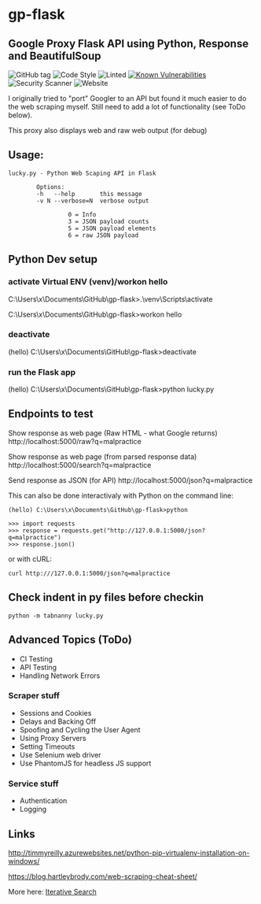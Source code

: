 # gp-flask

## Google Proxy Flask API using Python, Response and BeautifulSoup

![GitHub tag](https://img.shields.io/github/tag/mkobar/gp-flask.svg)
![Code Style](https://img.shields.io/badge/code_sytle-none-red.svg)
![Linted](https://img.shields.io/badge/linted-none-red.svg)
[![Known Vulnerabilities](https://snyk.io/test/github/mkobar/gp-flask/badge.svg?targetFile=requirements.txt)](https://snyk.io/test/github/mkobar/gp-flask?targetFile=requirements.txt)
![Security Scanner](https://img.shields.io/badge/security_scanner-none-red.svg)
![Website](https://img.shields.io/website-up-down-green-red/https/gp-python.herokuapp.com%2Fsearch%3Fhl%3Den%26gl%3Dus%26ie%3DUTF-8%26q%3Dcats%2Bvideo.svg)

I originally tried to "port" Googler to an API but found it much easier to do the web scraping myself.  Still need to add a lot of functionality (see ToDo below).

This proxy also displays web and raw web output (for debug)

## Usage:
```
lucky.py - Python Web Scaping API in Flask

        Options:
        -h   --help       this message
        -v N --verbose=N  verbose output

                 0 = Info
                 3 = JSON payload counts
                 5 = JSON payload elements
                 6 = raw JSON payload
```

## Python Dev setup
### activate Virtual ENV (venv)/workon hello

C:\Users\x\Documents\GitHub\gp-flask>.\venv\Scripts\activate

C:\Users\x\Documents\GitHub\gp-flask>workon hello

### deactivate

(hello) C:\Users\x\Documents\GitHub\gp-flask>deactivate

### run the Flask app

(hello) C:\Users\x\Documents\GitHub\gp-flask>python lucky.py

## Endpoints to test

Show response as web page (Raw HTML - what Google returns)
http://localhost:5000/raw?q=malpractice

Show response as web page (from parsed response data)
http://localhost:5000/search?q=malpractice

Send response as JSON (for API)
http://localhost:5000/json?q=malpractice

This can also be done interactivaly with Python on the command line:
```
(hello) C:\Users\x\Documents\GitHub\gp-flask>python

>>> import requests
>>> response = requests.get("http://127.0.0.1:5000/json?q=malpractice")
>>> response.json()
```
or with cURL:
```
curl http:///127.0.0.1:5000/json?q=malpractice
```

## Check indent in py files before checkin
```
python -m tabnanny lucky.py
```

## Advanced Topics (ToDo)

- CI Testing
- API Testing
- Handling Network Errors

### Scraper stuff
- Sessions and Cookies
- Delays and Backing Off
- Spoofing and Cycling the User Agent
- Using Proxy Servers
- Setting Timeouts
- Use Selenium web driver
- Use PhantomJS for headless JS support

### Service stuff
- Authentication
- Logging

## Links

http://timmyreilly.azurewebsites.net/python-pip-virtualenv-installation-on-windows/

https://blog.hartleybrody.com/web-scraping-cheat-sheet/

More here: [Iterative Search](http://iterativesearch.com)

